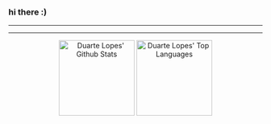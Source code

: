 ### hi there  :)

<hr visibility:hidden;" />

<!---
<p align="center">
    <img src="./shell.svg"/>
</p>
--->

<hr visibility:hidden;" />

<p align = "center">
  
  <img alt="Duarte Lopes' Github Stats" height="150px" src="https://github-readme-stats.vercel.app/api?username=duartelopes19&show_icons=true&theme=noctis_minimus&include_all_commits=true&count_private=true&line_height=20" />
  
  <img alt="Duarte Lopes' Top Languages" height="150px" src="https://github-readme-stats.vercel.app/api/top-langs/?username=duartelopes19&langs_count=6&theme=noctis_minimus&layout=compact" />

</p>
